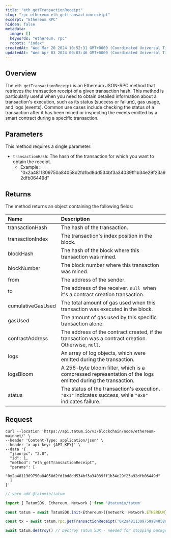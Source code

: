 ```yaml
---
title: "eth_getTransactionReceipt"
slug: "rpc-ethereum-eth_gettransactionreceipt"
excerpt: "Ethereum RPC"
hidden: false
metadata: 
  image: []
  keywords: "ethereum, rpc"
  robots: "index"
createdAt: "Wed Mar 20 2024 10:52:31 GMT+0000 (Coordinated Universal Time)"
updatedAt: "Wed Apr 03 2024 09:03:46 GMT+0000 (Coordinated Universal Time)"
---
```

## Overview

The `eth_getTransactionReceipt` is an Ethereum JSON-RPC method that retrieves the transaction receipt of a given transaction hash. This method is particularly useful when you need to obtain detailed information about a transaction's execution, such as its status (success or failure), gas usage, and logs (events). Common use cases include checking the status of a transaction after it has been mined or inspecting the events emitted by a smart contract during a specific transaction.

## Parameters

This method requires a single parameter:

- `transactionHash`:  The hash of the transaction for which you want to obtain the receipt.
  - Example: "0x2a4811309750a84058d2fd1bd8dd534bf3a34039ff1b34e29f23a92dfb06449d"

## Returns

The method returns an object containing the following fields:

| Name              | Description                                                                                               |
| :---------------- | :-------------------------------------------------------------------------------------------------------- |
| transactionHash   | The hash of the transaction.                                                                              |
| transactionIndex  | The transaction's index position in the block.                                                            |
| blockHash         | The hash of the block where this transaction was mined.                                                   |
| blockNumber       | The block number where this transaction was mined.                                                        |
| from              | The address of the sender.                                                                                |
| to                | The address of the receiver. `null `when it's a contract creation transaction.                            |
| cumulativeGasUsed | The total amount of gas used when this transaction was executed in the block.                             |
| gasUsed           | The amount of gas used by this specific transaction alone.                                                |
| contractAddress   | The address of the contract created, if the transaction was a contract creation. Otherwise, `null`.       |
| logs              | An array of log objects, which were emitted during the transaction.                                       |
| logsBloom         | A 256-byte bloom filter, which is a compressed representation of the logs emitted during the transaction. |
| status            | The status of the transaction's execution. `"0x1"` indicates success, while `"0x0" `indicates failure.    |

## Request

```curl cURL
curl --location 'https://api.tatum.io/v3/blockchain/node/ethereum-mainnet/' \
--header 'Content-Type: application/json' \
--header 'x-api-key: {API_KEY}' \
--data '{
  "jsonrpc": "2.0",
  "id": 1,
  "method": "eth_getTransactionReceipt",
  "params": [
    "0x2a4811309750a84058d2fd1bd8dd534bf3a34039ff1b34e29f23a92dfb06449d"
  ]
}'

```
```typescript JS SDK
// yarn add @tatumio/tatum

import { TatumSDK, Ethereum, Network } from '@tatumio/tatum'

const tatum = await TatumSDK.init<Ethereum>({network: Network.ETHEREUM})

const tx = await tatum.rpc.getTransactionReceipt('0x2a4811309750a84058d2fd1bd8dd534bf3a34039ff1b34e29f23a92dfb06449d')

await tatum.destroy() // Destroy Tatum SDK - needed for stopping background jobs
```
